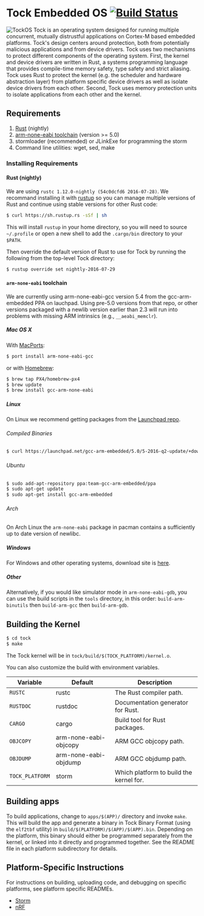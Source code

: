 # Tock Embedded OS [![Build Status](https://travis-ci.org/helena-project/tock.svg?branch=master)](https://travis-ci.org/helena-project/tock)

![TockOS](http://www.tockos.org/assets/img/logo.png "TockOS Logo")
Tock is an operating system designed for running multiple concurrent, mutually
distrustful applications on Cortex-M based embedded platforms. Tock's design
centers around protection, both from potentially malicious applications and
from device drivers. Tock uses two mechanisms to protect different components
of the operating system. First, the kernel and device drivers are written in
Rust, a systems programming language that provides compile-time memory safety,
type safety and strict aliasing. Tock uses Rust to protect the kernel (e.g. the
scheduler and hardware abstraction layer) from platform specific device drivers
as well as isolate device drivers from each other. Second, Tock uses memory
protection units to isolate applications from each other and the kernel.

## Requirements

1. [Rust](http://www.rust-lang.org/) (nightly)
2. [arm-none-eabi toolchain](https://launchpad.net/gcc-arm-embedded/) (version >= 5.0)
3. stormloader (recommended) or JLinkExe for programming the storm
4. Command line utilities: wget, sed, make

### Installing Requirements

#### Rust (nightly)

We are using `rustc 1.12.0-nightly (54c0dcfd6 2016-07-28)`. We recommand
installing it with [rustup](http://www.rustup.rs) so you can manage multiple
versions of Rust and continue using stable versions for other Rust code:

```bash
$ curl https://sh.rustup.rs -sSf | sh
```

This will install `rustup` in your home directory, so you will need to
source `~/.profile` or open a new shell to add the `.cargo/bin` directory
to your `$PATH`.

Then override the default version of Rust to use for Tock by running the
following from the top-level Tock directory:

```bash
$ rustup override set nightly-2016-07-29
```

#### `arm-none-eabi` toolchain

We are currently using arm-none-eabi-gcc version 5.4 from the gcc-arm-embedded
PPA on lauchpad. Using pre-5.0 versions from that repo, or other versions
packaged with a newlib version earlier than 2.3 will run into problems with
missing ARM intrinsics (e.g., `__aeabi_memclr`).

##### Mac OS X

With [MacPorts](https://www.macports.org/):

```bash
$ port install arm-none-eabi-gcc
```

or with [Homebrew](http://brew.sh/):

```bash
$ brew tap PX4/homebrew-px4
$ brew update
$ brew install gcc-arm-none-eabi
```

##### Linux

On Linux we recommend getting packages from the [Launchpad repo](https://launchpad.net/gcc-arm-embedded/+download).

###### Compiled Binaries

```bash
$ curl https://launchpad.net/gcc-arm-embedded/5.0/5-2016-q2-update/+download/gcc-arm-none-eabi-5_4-2016q2-20160622-linux.tar.bz2
```

###### Ubuntu

```bash
$ sudo add-apt-repository ppa:team-gcc-arm-embedded/ppa
$ sudo apt-get update
$ sudo apt-get install gcc-arm-embedded
```

###### Arch

On Arch Linux the `arm-none-eabi` package in pacman contains a sufficiently up
to date version of newlibc.

##### Windows

For Windows and other operating systems, download site is
[here](https://launchpad.net/gcc-arm-embedded/+download).

##### Other

Alternatively, if you would like simulator mode in `arm-none-eabi-gdb`,
you can use the build scripts in the `tools` directory, in this order:
`build-arm-binutils` then `build-arm-gcc` then `build-arm-gdb`.

## Building the Kernel

```bash
$ cd tock
$ make
```

The Tock kernel will be in `tock/build/$(TOCK_PLATFORM)/kernel.o`.

You can also customize the build with environment variables.

| Variable        | Default                 | Description                             |
|-----------------|-------------------------|-----------------------------------------|
| `RUSTC`         | rustc                   | The Rust compiler path.                 |
| `RUSTDOC`       | rustdoc                 | Documentation generator for Rust.       |
| `CARGO`         | cargo                   | Build tool for Rust packages.           |
| `OBJCOPY`       | arm-none-eabi-objcopy   | ARM GCC objcopy path.                   |
| `OBJDUMP`       | arm-none-eabi-objdump   | ARM GCC objdump path.                   |
| `TOCK_PLATFORM` | storm                   | Which platform to build the kernel for. |



## Building apps

To build applications, change to `apps/$(APP)/` directory and invoke `make`.
This will build the app and generate a binary in Tock Binary Format (using the
`elf2tbf` utility) in `build/$(PLATFORM)/$(APP)/$(APP).bin`. Depending on the
platform, this binary should either be programmed separately from the kernel,
or linked into it directly and programmed together. See the README file in each
platform subdirectory for details.


## Platform-Specific Instructions

For instructions on building, uploading code, and debugging on specific
platforms, see platform specific READMEs.

 * [Storm](src/platform/storm/README.md)
 * [nRF](src/platform/nrf_pca10001/README.md)

